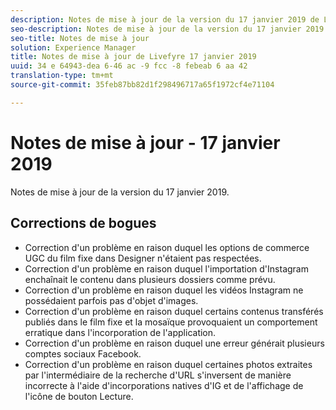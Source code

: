 ```yaml
---
description: Notes de mise à jour de la version du 17 janvier 2019 de Livefyre.
seo-description: Notes de mise à jour de la version du 17 janvier 2019 de Livefyre.
seo-title: Notes de mise à jour
solution: Experience Manager
title: Notes de mise à jour de Livefyre 17 janvier 2019
uuid: 34 e 64943-dea 6-46 ac -9 fcc -8 febeab 6 aa 42
translation-type: tm+mt
source-git-commit: 35feb87bb82d1f298496717a65f1972cf4e71104

---
```



# Notes de mise à jour - 17 janvier 2019

Notes de mise à jour de la version du 17 janvier 2019.

## Corrections de bogues

* Correction d&#39;un problème en raison duquel les options de commerce UGC du film fixe dans Designer n&#39;étaient pas respectées.
* Correction d&#39;un problème en raison duquel l&#39;importation d&#39;Instagram enchaînait le contenu dans plusieurs dossiers comme prévu.
* Correction d&#39;un problème en raison duquel les vidéos Instagram ne possédaient parfois pas d&#39;objet d&#39;images.
* Correction d&#39;un problème en raison duquel certains contenus transférés publiés dans le film fixe et la mosaïque provoquaient un comportement erratique dans l&#39;incorporation de l&#39;application.
* Correction d&#39;un problème en raison duquel une erreur générait plusieurs comptes sociaux Facebook.
* Correction d&#39;un problème en raison duquel certaines photos extraites par l&#39;intermédiaire de la recherche d&#39;URL s&#39;inversent de manière incorrecte à l&#39;aide d&#39;incorporations natives d&#39;IG et de l&#39;affichage de l&#39;icône de bouton Lecture.
